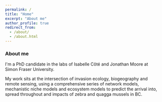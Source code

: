 ```yaml
---
permalink: /
title: "Home"
excerpt: "About me"
author_profile: true
redirect_from: 
  - /about/
  - /about.html
---
```


<h3> About me </h3>

I'm a PhD candidate in the labs of Isabelle Côté and Jonathan Moore at Simon Fraser University. 

My work sits at the intersection of invasion ecology, biogeography and remote sensing, using a comprehensive series of network models, mechanistic niche models and ecosystem models to predict the arrival into, spread throughout and impacts of zebra and quagga mussels in BC.
